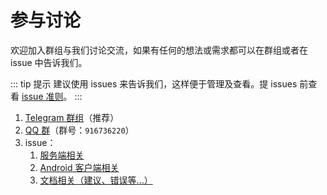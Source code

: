 # 参与讨论

欢迎加入群组与我们讨论交流，如果有任何的想法或需求都可以在群组或者在 issue 中告诉我们。

::: tip 提示
建议使用 issues 来告诉我们，这样便于管理及查看。提 issues 前查看 [issue 准则](../dev/contributing#issue-准则)。
:::

1. [Telegram 群组](https://t.me/DUpdateSystem)（推荐）
2. [QQ 群](https://jq.qq.com/?_wv=1027&k=5SUNszN)（群号：`916736220`）
3. issue：
   1. [服务端相关](https://github.com/DUpdateSystem/Server/issues)
   2. [Android 客户端相关](https://github.com/DUpdateSystem/UpgradeAll/issues)
   3. [文档相关（建议、错误等...）](https://github.com/DUpdateSystem/docs/issues)
